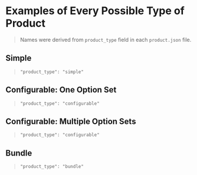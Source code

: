 # Examples of Every Possible Type of Product

> Names were derived from `product_type` field in each `product.json` file.

## Simple
> `"product_type": "simple"`


## Configurable: One Option Set
> `"product_type": "configurable"`


## Configurable: Multiple Option Sets
> `"product_type": "configurable"`


## Bundle
> `"product_type": "bundle"`